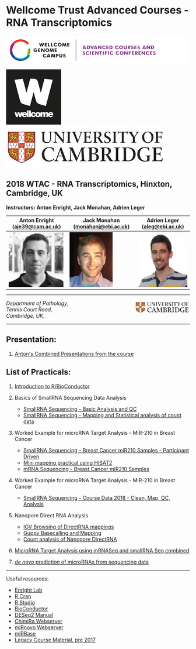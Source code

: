 Wellcome Trust Advanced Courses - RNA Transcriptomics
===============================
![WTAC](/images/acsc_logo.png)

![Wellcome](/images/wellcome_logo.png)
![Cambridge](/images/cambridge.jpg)

2018 WTAC - RNA Transcriptomics, Hinxton, Cambridge, UK
-------------------------------------------------------------------

**Instructors: Anton Enright, Jack Monahan, Adrien Leger**

|Anton Enright (aje39@cam.ac.uk) | Jack Monahan (monahanj@ebi.ac.uk) | Adrien Leger (aleg@ebi.ac.uk)|
|---------------------------|------------------------------------|------------------------------------|
|<img src="../images/anton.jpg" height="150">|<img src="../images/jack_picture.png" height="150">|<img src="../images/adrien.jpeg" height="150">|

***

<img src="../images/cambridge.jpg" align="right" width="150">

_Department of Pathology,  
Tennis Court Road,  
Cambridge, UK._  

***

Presentation:
------------
1. [Anton's Combined Presentations from the course](Anton_Presentations_WTAC_2018.pdf)

List of Practicals:
------------------

1. [Introduction to R/BioConductor](Intro_R/Intro_R_Practical.md)

2. Basics of SmallRNA Sequencing Data Analysis
   * [SmallRNA Sequencing - Basic Analysis and QC](small_RNA_seq/Practical_1/Practical_1.md)
   * [SmallRNA Sequencing - Mapping and Statistical analysis of count data](small_RNA_seq/Practical_2/Practical_2.md)

3. Worked Example for microRNA Target Analysis - MiR-210 in Breast Cancer
   * [SmallRNA Sequencing - Breast Cancer miR210 Samples - Participant Driven](miR_210_Experiment/small_RNASeq/small_RNASeq.md)
   * [Mini mapping practical using HISAT2](miR_210_Experiment/mini_mapping/)
   * [mRNA Sequencing - Breast Cancer miR210 Samples](miR_210_Experiment/mRNA_Seq/mRNA_Seq.md)
   
4. Worked Example for microRNA Target Analysis - MiR-210 in Breast Cancer
   * [SmallRNA Sequencing - Course Data 2018 - Clean, Map, QC, Analysis](course_smallrna_seq/course_smallrna.md)
   
5. Nanopore Direct RNA Analysis
   * [IGV Browsing of DirectRNA mappings](Nanopore_dRNA_Seq/igv_drna_seq.md)
   * [Guppy Basecalling and Mapping](Nanopore_dRNA_Seq/README.md)
   * [Count analysis of Nanopore DirectRNA ](Nanopore_dRNA_Seq/nanopore_drna_seq.md)

6.  [MicroRNA Target Analysis using mRNASeq and smallRNA Seq combined](Sylamer_microRNA_targets)

7.  [_de novo_ prediction of microRNAs from sequencing data](mirnovo)

***

Useful resources:

* [Enright Lab](http://www.ebi.ac.uk/research/enright)
* [R Cran](https://cran.r-project.org/)
* [R Studio](http://www.rstudio.com/)
* [BioConductor](http://www.bioconductor.org)
* [DESeq2 Manual](http://bioconductor.org/packages/release/bioc/html/DESeq2.html)
* [ChimiRa Webserver](http://wwwdev.ebi.ac.uk/enright-dev/chimira/)
* [miRnovo Webserver](http://wwwdev.ebi.ac.uk/enright-dev/mirnovo/)
* [miRBase](http://www.mirbase.org)
* [Legacy Course Material, pre 2017](http://wwwdev.ebi.ac.uk/enright-srv/courses)
